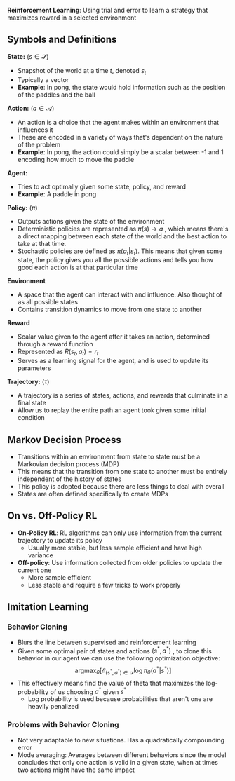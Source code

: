 
**Reinforcement Learning**: Using trial and error to learn a strategy that maximizes reward in a selected environment

## Symbols and Definitions

**State:** ($s \in \mathcal{S}$)
- Snapshot of the world at a time $t$, denoted $s_t$
- Typically a vector
- **Example**: In pong, the state would hold information such as the position of the paddles and the ball

**Action:** ($a \in \mathcal{A}$)
- An action is a choice that the agent makes within an environment that influences it
- These are encoded in a variety of ways that's dependent on the nature of the problem
- **Example**: In pong, the action could simply be a scalar between -1 and 1 encoding how much to move the paddle

**Agent:**
- Tries to act optimally given some state, policy, and reward
- **Example**: A paddle in pong

**Policy:** ($\pi$)
- Outputs actions given the state of the environment
- Deterministic policies are represented as $\pi(s) \rightarrow a$ , which means there's a direct mapping between each state of the world and the best action to take at that time.
- Stochastic policies are defined as $\pi(a_t | s_t)$. This means that given some state, the policy gives you all the possible actions and tells you how good each action is at that particular time

**Environment**
- A space that the agent can interact with and influence. Also thought of as all possible states
- Contains transition dynamics to move from one state to another

**Reward**
- Scalar value given to the agent after it takes an action, determined through a reward function
- Represented as $R(s_t, a_t) = r_t$
- Serves as a learning signal for the agent, and is used to update its parameters

**Trajectory:** ($\tau$)
- A trajectory is a series of states, actions, and rewards that culminate in a final state
- Allow us to replay the entire path an agent took given some initial condition

## Markov Decision Process
- Transitions within an environment from state to state must be  a Markovian decision process (MDP)
- This means that the transition from one state to another must be entirely independent of the history of states
- This policy is adopted because there are less things to deal with overall
- States are often defined specifically to create MDPs

## On vs. Off-Policy RL
- **On-Policy RL**: RL algorithms can only use information from the current trajectory to update its policy
	- Usually more stable, but less sample efficient and have high variance
- **Off-policy**: Use information collected from older policies to update the current one
	- More sample efficient
	- Less stable and require a few tricks to work properly

## Imitation Learning

### Behavior Cloning
- Blurs the line between supervised and reinforcement learning
- Given some optimal pair of states and actions $(s^{*}, a^{*})$ , to clone this behavior in our agent we can use the following optimization objective:
$$\text{argmax}_{\theta} \left[ \mathcal{E}_{(s^*, a^*) \in  \mathcal{D}} \log \pi_\theta(a^* | s^*) \right]$$
- This effectively means find the value of theta that maximizes the log-probability of us choosing $a^*$ given $s^*$
	- Log probability is used because probabilities that aren't one are heavily penalized 

### Problems with Behavior Cloning
- Not very adaptable to new situations. Has a quadratically compounding error
- Mode averaging: Averages between different behaviors since the model concludes that only one action is valid in a given state, when at times two actions might have the same impact 